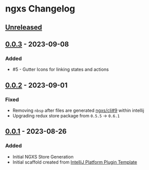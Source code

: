 <!-- Keep a Changelog guide -> https://keepachangelog.com -->

# ngxs Changelog

## [Unreleased]

## [0.0.3] - 2023-09-08

### Added

- #5 - Gutter Icons for linking states and actions

## [0.0.2] - 2023-09-01

### Fixed

- Removing `nbsp` after files are generated [ngxs/cli#9](https://github.com/ngxs/cli/issues/9) within intellij
- Upgrading redux store package from `0.5.5` -> `0.6.1`

## [0.0.1] - 2023-08-26

### Added

- Initial NGXS Store Generation
- Initial scaffold created from [IntelliJ Platform Plugin Template](https://github.com/JetBrains/intellij-platform-plugin-template)

[Unreleased]: https://github.com/dinbtechit/ngxs/compare/v0.0.3...HEAD
[0.0.3]: https://github.com/dinbtechit/ngxs/compare/v0.0.2...v0.0.3
[0.0.2]: https://github.com/dinbtechit/ngxs/compare/v0.0.1...v0.0.2
[0.0.1]: https://github.com/dinbtechit/ngxs/commits/v0.0.1
